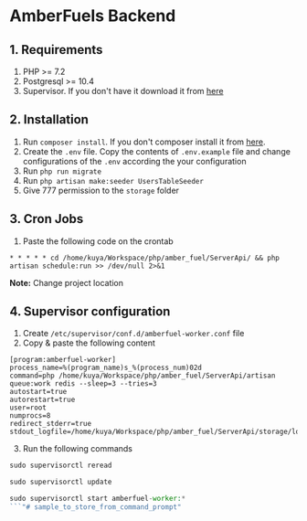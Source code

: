
# AmberFuels Backend

## 1. Requirements
1) PHP >= 7.2
2) Postgresql >= 10.4
3) Supervisor. If you don't have it download it from [here](http://supervisord.org)

## 2. Installation

1) Run `composer install`. If you don't composer install it from [here]( https://getcomposer.org/download/).
2) Create the `.env` file. Copy the contents of `.env.example` file and change configurations of the `.env` according the your configuration
3) Run `php run migrate`
4) Run `php artisan make:seeder UsersTableSeeder`
5) Give 777 permission to the `storage` folder

## 3. Cron Jobs
1) Paste the following code on the crontab
```
* * * * * cd /home/kuya/Workspace/php/amber_fuel/ServerApi/ && php artisan schedule:run >> /dev/null 2>&1
```
**Note:** Change project location

## 4. Supervisor configuration

1) Create `/etc/supervisor/conf.d/amberfuel-worker.conf` file
2) Copy & paste the following content
```
[program:amberfuel-worker]
process_name=%(program_name)s_%(process_num)02d
command=php /home/kuya/Workspace/php/amber_fuel/ServerApi/artisan queue:work redis --sleep=3 --tries=3
autostart=true
autorestart=true
user=root
numprocs=8
redirect_stderr=true
stdout_logfile=/home/kuya/Workspace/php/amber_fuel/ServerApi/storage/logs/worker.log
```
3) Run the following commands
```php
sudo supervisorctl reread

sudo supervisorctl update

sudo supervisorctl start amberfuel-worker:*
```"# sample_to_store_from_command_prompt" 
